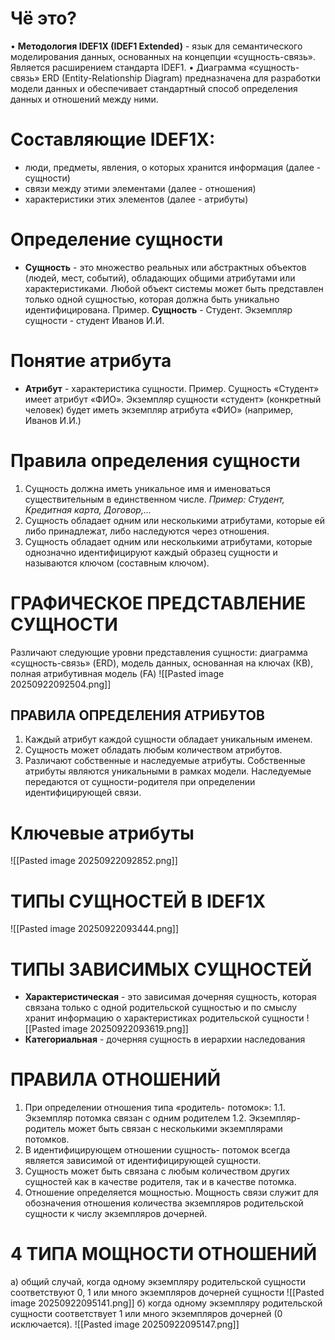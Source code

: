 # Чё это?
• **Методология IDEF1X (IDEF1 Extended)** - язык для семантического моделирования данных, основанных на концепции «сущность-связь». Является расширением стандарта IDEF1.
• Диаграмма «сущность-связь» ERD (Entity-Relationship Diagram) предназначена для разработки модели данных и обеспечивает стандартный способ определения данных и отношений между ними.
# Составляющие IDEF1X:
- люди, предметы, явления, о которых хранится информация (далее - сущности)
- связи между этими элементами (далее - отношения)
- характеристики этих элементов (далее - атрибуты)
# Определение сущности
* **Сущность** - это множество реальных или абстрактных объектов (людей, мест, событий), обладающих общими атрибутами или характеристиками.
Любой объект системы может быть представлен только одной сущностью, которая должна быть уникально идентифицирована.
Пример. **Сущность** - Студент. Экземпляр сущности - студент Иванов И.И.
# Понятие атрибута
* **Атрибут** - характеристика сущности.
Пример. Сущность «Студент» имеет атрибут «ФИО».
Экземпляр сущности «студент» (конкретный человек) будет иметь экземпляр атрибута «ФИО» (например, Иванов И.И.)
# Правила определения сущности
1. Сущность должна иметь уникальное имя и именоваться существительным в единственном числе.
_Пример: Студент, Кредитная карта, Договор,..._
2. Сущность обладает одним или несколькими атрибутами, которые ей либо принадлежат, либо наследуются через отношения.
3. Сущность обладает одним или несколькими атрибутами, которые однозначно идентифицируют каждый образец сущности и называются ключом (составным ключом).
# ГРАФИЧЕСКОЕ ПРЕДСТАВЛЕНИЕ СУЩНОСТИ
Различают следующие уровни представления сущности: диаграмма «сущность-связь» (ERD), модель данных, основанная на ключах (КВ), полная атрибутивная модель (FA)
![[Pasted image 20250922092504.png]]
## ПРАВИЛА ОПРЕДЕЛЕНИЯ АТРИБУТОВ
1. Каждый атрибут каждой сущности обладает уникальным именем.
2. Сущность может обладать любым количеством атрибутов.
3. Различают собственные и наследуемые атрибуты. Собственные атрибуты являются уникальными в рамках модели. Наследуемые передаются от сущности-родителя при определении идентифицирующей связи.
# Ключевые атрибуты
![[Pasted image 20250922092852.png]]
# ТИПЫ СУЩНОСТЕЙ В IDEF1X
![[Pasted image 20250922093444.png]]
# ТИПЫ ЗАВИСИМЫХ СУЩНОСТЕЙ
* **Характеристическая** - это зависимая дочерняя сущность, которая связана только с одной родительской сущностью и по смыслу хранит информацию о характеристиках родительской сущности
![[Pasted image 20250922093619.png]]
* **Категориальная** - дочерняя сущность в иерархии наследования
# ПРАВИЛА ОТНОШЕНИЙ
1) При определении отношения типа «родитель- потомок»:
	1.1. Экземпляр потомка связан с одним родителем
	1.2. Экземпляр-родитель может быть связан с несколькими экземплярами потомков.
2) В идентифицирующем отношении сущность- потомок всегда является зависимой от идентифицирующей сущности.
3) Сущность может быть связана с любым количеством других сущностей как в качестве родителя, так и в качестве потомка.
4) Отношение определяется мощностью. Мощность связи служит для обозначения отношения количества экземпляров родительской сущности к числу экземпляров дочерней.
# 4 ТИПА МОЩНОСТИ ОТНОШЕНИЙ
а) общий случай, когда одному экземпляру родительской сущности соответствуют 0, 1 или много экземпляров дочерней сущности
![[Pasted image 20250922095141.png]]
б) когда одному экземпляру родительской сущности соответствует 1 или много экземпляров дочерней (0 исключается).
![[Pasted image 20250922095147.png]]